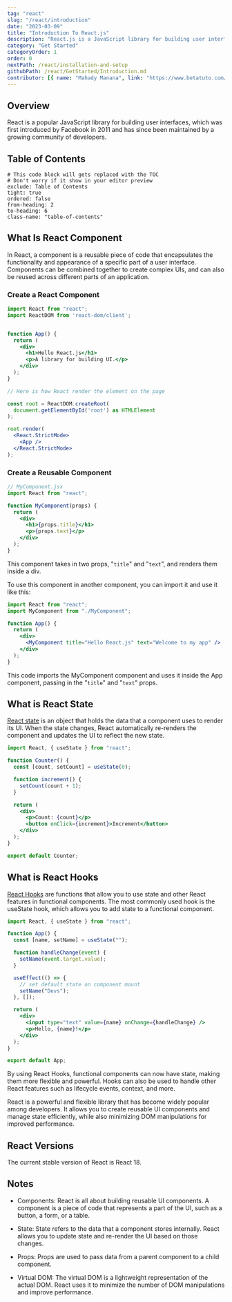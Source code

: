 ```yaml
---
tag: "react"
slug: "/react/introduction"
date: "2023-03-09"
title: "Introduction To React.js"
description: "React.js is a JavaScript library for building user interfaces."
category: "Get Started"
categoryOrder: 1
order: 0
nextPath: /react/installation-and-setup
githubPath: /react/GetStarted/Introduction.md
contributor: [{ name: "Mahady Manana", link: "https://www.betatuto.com/" }, { name: "Haja", link: "https://twitter.com/Haja261M" }]
---
```


## Overview

React is a popular JavaScript library for building user interfaces, which was first introduced by Facebook in 2011 and has since been maintained by a growing community of developers.

## Table of Contents

```toc
# This code block will gets replaced with the TOC
# Don't worry if it show in your editor preview
exclude: Table of Contents
tight: true
ordered: false
from-heading: 2
to-heading: 6
class-name: "table-of-contents"
```

## What Is React Component

In React, a component is a reusable piece of code that encapsulates the functionality and appearance of a specific part of a user interface. Components can be combined together to create complex UIs, and can also be reused across different parts of an application.

### Create a React Component

```jsx
import React from "react";
import ReactDOM from 'react-dom/client';


function App() {
  return (
    <div>
      <h1>Hello React.js</h1>
      <p>A library for building UI.</p>
    </div>
  );
}

// Here is how React render the element on the page

const root = ReactDOM.createRoot(
  document.getElementById('root') as HTMLElement
);

root.render(
  <React.StrictMode>
    <App />
  </React.StrictMode>
);
```

### Create a Reusable Component

```jsx
// MyComponent.jsx
import React from "react";

function MyComponent(props) {
  return (
    <div>
      <h1>{props.title}</h1>
      <p>{props.text}</p>
    </div>
  );
}
```

This component takes in two props, "`title`" and "`text`", and renders them inside a div.

To use this component in another component, you can import it and use it like this:

```jsx
import React from "react";
import MyComponent from "./MyComponent";

function App() {
  return (
    <div>
      <MyComponent title="Hello React.js" text="Welcome to my app" />
    </div>
  );
}
```

This code imports the MyComponent component and uses it inside the App component, passing in the "`title`" and "`text`" props.

## What is React State

[React state](/react/reactjs-basics) is an object that holds the data that a component uses to render its UI. When the state changes, React automatically re-renders the component and updates the UI to reflect the new state.

```jsx
import React, { useState } from "react";

function Counter() {
  const [count, setCount] = useState(0);

  function increment() {
    setCount(count + 1);
  }

  return (
    <div>
      <p>Count: {count}</p>
      <button onClick={increment}>Increment</button>
    </div>
  );
}

export default Counter;
```

## What is React Hooks

[React Hooks](/react/reactjs-hooks) are functions that allow you to use state and other React features in functional components. The most commonly used hook is the useState hook, which allows you to add state to a functional component.

```jsx
import React, { useState } from "react";

function App() {
  const [name, setName] = useState("");

  function handleChange(event) {
    setName(event.target.value);
  }

  useEffect(() => {
    // set default state on component mount
    setName("Devs");
  }, []);

  return (
    <div>
      <input type="text" value={name} onChange={handleChange} />
      <p>Hello, {name}!</p>
    </div>
  );
}

export default App;
```

By using React Hooks, functional components can now have state, making them more flexible and powerful. Hooks can also be used to handle other React features such as lifecycle events, context, and more.

React is a powerful and flexible library that has become widely popular among developers. It allows you to create reusable UI components and manage state efficiently, while also minimizing DOM manipulations for improved performance.

## React Versions

The current stable version of React is React 18.

## Notes

- Components: React is all about building reusable UI components. A component is a piece of code that represents a part of the UI, such as a button, a form, or a table.

- State: State refers to the data that a component stores internally. React allows you to update state and re-render the UI based on those changes.

- Props: Props are used to pass data from a parent component to a child component.

- Virtual DOM: The virtual DOM is a lightweight representation of the actual DOM. React uses it to minimize the number of DOM manipulations and improve performance.
